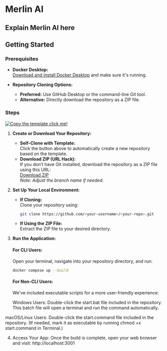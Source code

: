 # Merlin AI

Explain Merlin AI here
---

## Getting Started

### Prerequisites

- **Docker Desktop:**  
  [Download and install Docker Desktop](https://www.docker.com/products/docker-desktop) and make sure it's running.

- **Repository Cloning Options:**
  - **Preferred:** Use GitHub Desktop or the command-line Git tool.
  - **Alternative:** Directly download the repository as a ZIP file.

### Steps

[![Copy the template click me!](https://img.shields.io/badge/Make%20your%20own-fullstack%20app%20with%20AI!-brightgreen)](https://github.com/new?template_name=merlin-ai&template_owner=jacoby149)

1. **Create or Download Your Repository:**  
   - **Self-Clone with Template:**  
     Click the button above to automatically create a new repository based on the template.
   - **Download ZIP (URL Hack):**  
     If you don’t have Git installed, download the repository as a ZIP file using this URL:  
     [Download ZIP](https://github.com/jacoby149/merlin-ai/archive/refs/heads/main.zip)  
     *Note: Adjust the branch name if needed.*

2. **Set Up Your Local Environment:**  
   - **If Cloning:**  
     Clone your repository using:
     ```bash
     git clone https://github.com/<your-username>/<your-repo>.git
     ```
   - **If Using the ZIP File:**  
     Extract the ZIP file to your desired directory.

3. **Run the Application:**

   #### For CLI Users:
   Open your terminal, navigate into your repository directory, and run:
   ```bash
   docker compose up --build
   ```
   
   #### For Non-CLI Users:
   We've included executable scripts for a more user-friendly experience:

   Windows Users:
   Double-click the start.bat file included in the repository. This batch file will open a terminal and run the 
   command automatically.
  
  macOS/Linux Users:
  Double-click the start.command file included in the repository. (If needed, mark it as executable by running 
  chmod +x start.command in Terminal.)
  
4. Access Your App:
  Once the build is complete, open your web browser and visit: http://localhost:3001
